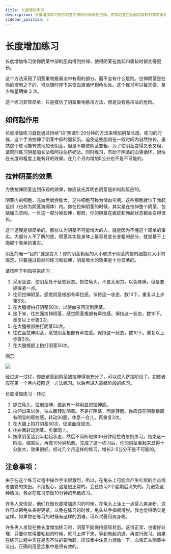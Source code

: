 ```yaml
---
title: 长度增加练习
description: 长度增加练习使你阴茎中部的肌肉得到拉伸，使得阴茎在勃起和疲软时都变得更长。
sidebar_position: 3
---
```

# 长度增加练习
长度增加练习使你阴茎中部的肌肉得到拉伸，使得阴茎在勃起和疲软时都变得更长。

这个方法采用了阴茎重物悬垂法中有用的部分，而不会有什么危险。拉伸阴茎是在你的控制之下的，可以随时停下来使血液循环到龟头处。这个练习可以每天做，至少每星期做 3 次。

这个练习非常简单，只是模仿了阴茎重物悬吊方法，但是没有悬吊法的危险。


## 如何起作用

长度增加练习就是通过持续“拉”阴茎5-20分钟的方法来增加阴茎长度。练习的时候，这个手法拉伸了阴茎中部的腱状肌，迫使这些肌肉在一段时间内自然拉长。虽然这个练习能有效地加长阴茎，但是不能使阴茎变粗。为了使阴茎变得又长又粗，请同时练习阴茎加长法和阿拉伯挤奶法。同时练习，有助于阴茎的血液循环，很快在长度和粗度上能有好的效果。在几个月内增加5公分也不是不可能的。

## 拉伸阴茎的效果

为使拉伸阴茎达到乐观的效果，你应该先弄明白阴茎是如何起反应的。

阴茎内的细胞，充血后就会胀大。这些细胞可称为储血空间。这些细胞就位于勃起组织（也称为阴茎海绵体）内。你在拉伸阴茎的时候，其实是在拉伸整个阴茎，包括储血空间。一旦这一部分被拉伸，那麽，你的阴茎在疲软和勃起状态都会变得很长。

这个道理是很简单的。那些认为阴茎不可能增大的人，就是因为不懂这个简单的事实。大部分人不了解的是，阴茎其实是身体上最容易变长变粗的部分，就是基于上面那个简单的事实。

阴茎的唯一“目的”就是变大！你的阴茎勃起的大小取决于阴茎内部的细胞对大小的限定。只要通过自然的练习和拉伸，阴茎增大的效果是十分显著的。

请按照下列指导来练习：
1. 采用坐姿，使阴茎处于疲软状态。抓住龟头，不要太用力，以免疼痛，但是要抓得紧一点。
2. 往前拉伸阴茎，感觉阴茎根部有牵拉感。保持这一状态，数10下。重复以上步骤3次。
3. 在大腿根拍打阴茎50次，以使血液回流到阴茎。
4. 接下来，往左面拉伸阴茎，感觉阴茎根部有牵拉感。保持这一状态，数10下。重复以上步骤3次。
5. 在大腿根部拍打阴茎50次。
6. 往右面拉伸阴茎，感觉阴茎根部有牵拉感。保持这一状态，数10下。重复以上步骤3次。
7. 在大腿根部上拍打阴茎50次。

图示

![](/img/docs/lengthadd.jpg)


经过这一过程，你应该感到阴茎被拉伸得很充分了，可以进入挤捏阶段了。初练者应在第一个月内按照这一方法练习。以后再进入高级阶段的练习。

长度增加练习 - 转动

1. 抓住龟头，往前拉伸，直到有一种明显的拉伸感。
1. 拉伸出来以后，往左面转动阴茎。不是拧阴茎，而是转圈。你应该在阴茎根部有明显的牵拉感。转动30圈，休息一会儿，再重复3次。
1. 在大腿上拍打阴茎50次，促进血液回流。
1. 往右面转动阴茎。步骤同上。
1. 按摩阴茎达到半勃起状态，然后不间断地做30分钟阿拉伯挤奶练习，结束这一阶段。结束后，再做10分钟热敷。完成了这一练习后，你的阴茎看起来显得十分胀大，效果很好。经过几个月这样的练习，增长2-5公分不是不可能的。

## 注意事项：

由于在这个练习过程中操作手法很激烈，所以，在龟头上可能会产生红紫的血点或者血管的突出。不用担心，这是很正常的，会在练习2个星期后消失的。为避免这种情况，务必在练习前做10分钟的热敷练习。

许多人来信说，他们在做长度增加练习的时候，在龟头上涂上一点婴儿爽身粉，这样可以把龟头夹得更紧，以免在练习的时候，龟头从手指间滑脱。我也觉得确实是这样。如果你在练习的时候有这样的困难，可以试著用爽身粉。

许多男人发现在做长度增加练习时，阴茎不能保持疲软状态。这很正常，也很好处理，只要你觉得要勃起的时候，就马上停下来，等到勃起消退，再进行练习。如果在练习过程中实在是忍不住的要勃起，应该集中注意力想像一下，血液正从阴茎中流出。正确利用意念集中是很有效的。
